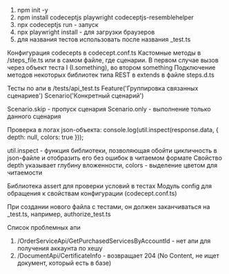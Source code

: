 1) npm init -y
2) npm install codeceptjs playwright codeceptjs-resemblehelper
3) npx codeceptjs run - запуск
4) npx playwright install - для загрузки браузеров
5) для названия тестов использовать после названия _test.ts

Конфигурация codecepts в codecept.conf.ts
Кастомные методы в /steps_file.ts или в самом файле, где сценарии. В первом случае вызов через объект теста I (I.something), во втором something
Подключение методов некоторых библиотек типа REST в extends в файле steps.d.ts

Тесты по апи в /tests/api_test.ts
Feature('Группировка связанных сценариев')
Scenario('Конкретный сценарий')

Scenario.skip - пропуск сценария
Scenario.only - выполнение только данного сценария

Проверка в логах json-объекта:
console.log(util.inspect(response.data, { depth: null, colors: true }));

util.inspect - функция библиотеки, позволяющая обойти цикличность в json-файле и отобразить его без ошибок в читаемом формате
Свойство depth указывает глубину вложенности, colors - выделение цветом для читаемости

Библиотека assert для проверки условий в тестах
Модуль config для обращения к свойствам конфигурации (codecept.conf.ts)

При создании нового файла с тестами, он должен заканчиваться на _test.ts, например, authorize_test.ts

Список проблемных апи
1) /OrderServiceApi/GetPurchasedServicesByAccountId - нет апи для получения аккаунта по хешу
2) /DocumentApi/CertificateInfo - возвращает 204 (No Content, не ищет документ, который есть в базе)




